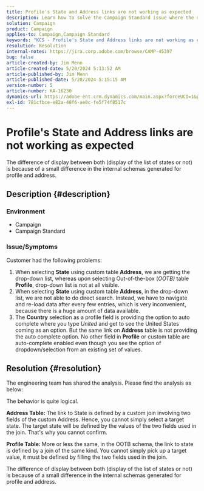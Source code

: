 ```yaml
---
title: Profile's State and Address links are not working as expected
description: Learn how to solve the Campaign Standard issue where the drop-down list is not visible when selecting State using custom table Address.
solution: Campaign
product: Campaign
applies-to: Campaign,Campaign Standard
keywords: "KCS - Profile's State and Address links are not working as expected "
resolution: Resolution
internal-notes: https://jira.corp.adobe.com/browse/CAMP-45397
bug: false
article-created-by: Jim Menn
article-created-date: 5/20/2024 5:13:52 AM
article-published-by: Jim Menn
article-published-date: 5/20/2024 5:15:15 AM
version-number: 5
article-number: KA-16230
dynamics-url: https://adobe-ent.crm.dynamics.com/main.aspx?forceUCI=1&pagetype=entityrecord&etn=knowledgearticle&id=7cbb54ba-6716-ef11-9f8a-6045bd006268
exl-id: 781cfbce-e82a-48f6-ae0c-fe5f74f8517c
---
```

# Profile's State and Address links are not working as expected


The difference of display between both (display of the list of states or not) is because of a small difference in the internal schemas generated for profile and address.

## Description {#description}


### <b>Environment</b>

- Campaign
- Campaign Standard


### <b>Issue/Symptoms</b>

Customer had the following problems:

1. When selecting <b>State</b> using custom table <b>Address</b>, we are getting the drop-down list, whereas upon selecting Out-of-the-box (*OOTB)* table <b>Profile</b>, drop-down list is not at all visible.
2. When selecting <b>State</b> using custom table <b>Address</b>, in the drop-down list, we are not able to do direct search. Instead, we have to navigate and re-load data after every few entries, which is very inconvenient, because there is a huge amount of data available.
3. The <b>Country</b> selection as a profile field is providing the option to auto complete where you type *United* and get to see the United States coming as an option. But the same link on <b>Address</b> table is not providing the auto complete option. No other field in <b>Profile</b> or custom table are auto-complete enabled even though you see the option of dropdown/selection from an existing set of values.



## Resolution {#resolution}


The engineering team has shared the analysis. Please find the analysis as below:

The behavior is quite logical.

<b>Address Table: </b>The link to State is defined by a custom join involving two fields of the custom Address. Hence, you cannot simply select a target state.
The target state will be defined by the values of the two fields used in the join. That's why you cannot confirm.

<b>Profile Table: </b>More or less the same, in the OOTB schema, the link to state is defined by a join of the same kind. You cannot simply pick up a target value, it must be defined by filling the two fields used in the join.

The difference of display between both (display of the list of states or not) is because of a small difference in the internal schemas generated for profile and address.
